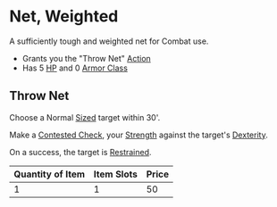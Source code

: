 # Net, Weighted

A sufficiently tough and weighted net for Combat use.

- Grants you the "Throw Net" [Action](../../../Game%20Procedures/Core%20Procedures/Action.md)
- Has 5 [HP](../../../../Player%20Characters/Derived%20Statistics/Health%20Points.md) and 0 [Armor Class](../../../../Player%20Characters/Derived%20Statistics/Armor%20Class.md)

## Throw Net

Choose a Normal [Sized](../../../Game%20Procedures/Combat/Movement.md#Sizes) target within 30'.

Make a [Contested Check](../../../Game%20Procedures/Core%20Procedures/Check.md#Contested%20Check), your [Strength](../../../Player%20Characters/Abilities/Strength.md) against the target's [Dexterity](../../../Player%20Characters/Abilities/Dexterity.md).

On a success, the target is [Restrained](../../../Game%20Procedures/Conditions/Restrained.md).

| Quantity of Item | Item Slots | Price |
| ---------------- | ---------- | ----- |
| 1                | 1          | 50    |
